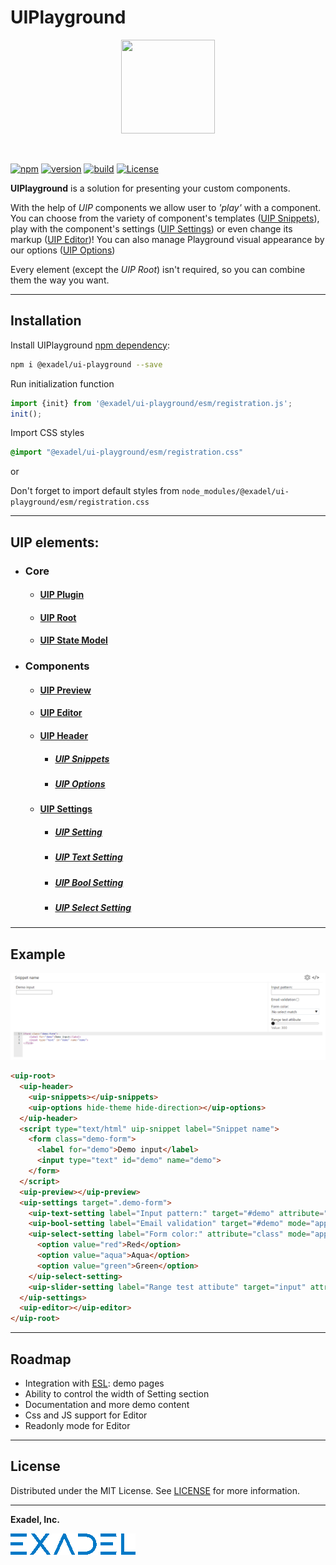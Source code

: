 # UIPlayground

<p align="center">
  <img width="150" height="150" src="https://github.com/exadel-inc/ui-playground/blob/main/docs/images/uip-logo.png?raw=true">
</p>

<br/>

[![npm](https://img.shields.io/npm/v/@exadel/ui-playground?style=for-the-badge)](https://www.npmjs.com/package/@exadel/ui-playground)
[![version](https://img.shields.io/github/package-json/v/exadel-inc/ui-playground?style=for-the-badge)](https://github.com/exadel-inc/ui-playground/releases/latest)
[![build](https://img.shields.io/github/workflow/status/exadel-inc/ui-playground/lint/main?style=for-the-badge)](https://github.com/exadel-inc/ui-playground/actions/workflows/lint.yml)
[![License](https://img.shields.io/badge/license-MIT-green.svg?style=for-the-badge)](./README.md)

**UIPlayground** is a solution for presenting your custom components.

With the help of *UIP* components we allow user to *'play'* with a component.
You can choose from the variety of component's templates ([UIP Snippets](src/plugins/header/snippets/README.md)),
play with the component's settings ([UIP Settings](src/plugins/settings/README.md))
or even change its markup ([UIP Editor](src/plugins/editor/README.md))!
You can also manage Playground visual appearance by our options ([UIP Options](src/plugins/header/options/README.md))

Every element (except the *UIP Root*) isn't required, so you can combine them the way you want.

---
## Installation

Install UIPlayground [npm dependency](https://www.npmjs.com/package/@exadel/ui-playground):
   ```bash
   npm i @exadel/ui-playground --save
   ```
Run initialization function
   ```javascript
   import {init} from '@exadel/ui-playground/esm/registration.js';
   init();
   ```
Import CSS styles
   ```css
   @import "@exadel/ui-playground/esm/registration.css"
   ```
or 

Don't forget to import default styles from `node_modules/@exadel/ui-playground/esm/registration.css`

---
## UIP elements:
- ### Core
  - #### [UIP Plugin](src/core/base/README.md#uip-plugin)
  - #### [UIP Root](src/core/base/README.md#uip-root)
  - #### [UIP State Model](src/core/base/README.md#uip-state-model)
- ### Components
  - #### [UIP Preview](src/core/preview/README.md)
  - #### [UIP Editor](src/plugins/editor/README.md)
  - #### [UIP Header](src/plugins/header/README.md)
    - ##### [UIP Snippets](src/plugins/header/snippets/README.md)
    - ##### [UIP Options](src/plugins/header/options/README.md)
  - #### [UIP Settings](src/plugins/settings/README.md)
    - ##### [UIP Setting](src/settings/setting/README.md)
    - ##### [UIP Text Setting](src/settings/text-setting/README.md)
    - ##### [UIP Bool Setting](src/settings/bool-setting/README.md)
    - ##### [UIP Select Setting](src/settings/select-setting/README.md)
---
## Example

![Example](docs/images/UIPexamplePNG2.png)

```html
<uip-root>
  <uip-header>
    <uip-snippets></uip-snippets>
    <uip-options hide-theme hide-direction></uip-options>
  </uip-header>
  <script type="text/html" uip-snippet label="Snippet name">
    <form class="demo-form">
      <label for="demo">Demo input</label>
      <input type="text" id="demo" name="demo">
    </form>
  </script>
  <uip-preview></uip-preview>
  <uip-settings target=".demo-form">
    <uip-text-setting label="Input pattern:" target="#demo" attribute="pattern"></uip-text-setting>
    <uip-bool-setting label="Email validation" target="#demo" mode="append" attribute="class" value="validation-input"></uip-bool-setting>
    <uip-select-setting label="Form color:" attribute="class" mode="append">
      <option value="red">Red</option>
      <option value="aqua">Aqua</option>
      <option value="green">Green</option>
    </uip-select-setting>
    <uip-slider-setting label="Range test attibute" target="input" attribute="test" min="300" max="1000"></uip-slider-setting>
  </uip-settings>
  <uip-editor></uip-editor>
</uip-root>
```

---

## Roadmap

- Integration with [ESL](https://github.com/exadel-inc/esl): demo pages
- Ability to control the width of Setting section
- Documentation and more demo content
- Css and JS support for Editor
- Readonly mode for Editor

---

## License

Distributed under the MIT License. See [LICENSE](https://github.com/exadel-inc/ui-playground/blob/HEAD/CLA.md)
for more information.

---

**Exadel, Inc.**

[![](docs/images/exadel-logo.png)](https://exadel.com)
